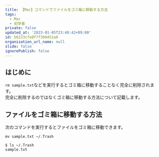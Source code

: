 ```yaml
---
title: 【Mac】コマンドでファイルをゴミ箱に移動する方法
tags:
  - Mac
  - 初学者
private: false
updated_at: '2023-01-05T23:48:42+09:00'
id: b6223cfe0f7f360451a0
organization_url_name: null
slide: false
ignorePublish: false
---
```

## はじめに

`rm sample.txt`などを実行するとゴミ箱に移動することなく完全に削除されます。  
完全に削除するのではなくゴミ箱に移動する方法について記載します。  

## ファイルをゴミ箱に移動する方法

次のコマンドを実行するとファイルをゴミ箱に移動できます。  

```terminal
mv sample.txt ~/.Trash
```

```terminal
$ ls ~/.Trash
sample.txt

```
